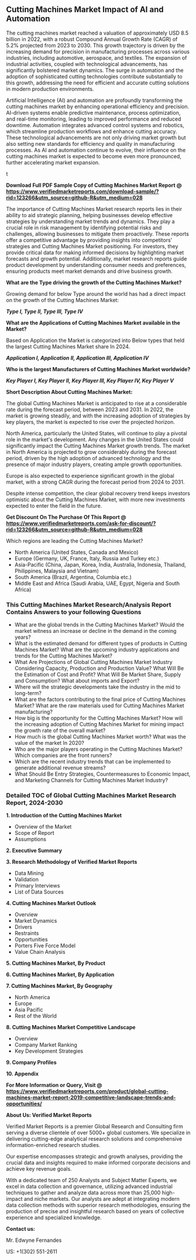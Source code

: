 <h2>Cutting Machines Market Impact of AI and Automation</h2><p>The cutting machines market reached a valuation of approximately USD 8.5 billion in 2022, with a robust Compound Annual Growth Rate (CAGR) of 5.2% projected from 2023 to 2030. This growth trajectory is driven by the increasing demand for precision in manufacturing processes across various industries, including automotive, aerospace, and textiles. The expansion of industrial activities, coupled with technological advancements, has significantly bolstered market dynamics. The surge in automation and the adoption of sophisticated cutting technologies contribute substantially to this growth, addressing the need for efficient and accurate cutting solutions in modern production environments.</p><p>Artificial Intelligence (AI) and automation are profoundly transforming the cutting machines market by enhancing operational efficiency and precision. AI-driven systems enable predictive maintenance, process optimization, and real-time monitoring, leading to improved performance and reduced downtime. Automation integrates advanced control systems and robotics, which streamline production workflows and enhance cutting accuracy. These technological advancements are not only driving market growth but also setting new standards for efficiency and quality in manufacturing processes. As AI and automation continue to evolve, their influence on the cutting machines market is expected to become even more pronounced, further accelerating market expansion.</p>t</p><p id="" class=""><strong>Download Full PDF Sample Copy of Cutting Machines Market Report @ <a href="https://www.verifiedmarketreports.com/download-sample/?rid=123266&utm_source=github-R&utm_medium=028" target="_blank">https://www.verifiedmarketreports.com/download-sample/?rid=123266&utm_source=github-R&utm_medium=028</a></strong></p><p>The importance of&nbsp;Cutting Machines Market research reports lies in their ability to aid strategic planning, helping businesses develop effective strategies by understanding market trends and dynamics. They play a crucial role in risk management by identifying potential risks and challenges, allowing businesses to mitigate them proactively. These reports offer a competitive advantage by providing insights into competitors' strategies and Cutting Machines Market positioning. For investors, they provide critical data for making informed decisions by highlighting market forecasts and growth potential. Additionally, market research reports guide product development by understanding consumer needs and preferences, ensuring products meet market demands and drive business growth.</p><p><strong>What are the&nbsp;Type driving the growth of the Cutting Machines Market?</strong></p><p id="" class="">Growing demand for below Type around the world has had a direct impact on the growth of the Cutting Machines Market:</p><em><strong>Type I, Type II, Type III, Type IV</strong></em></p><strong>What are the&nbsp;Applications&nbsp;of Cutting Machines Market available in the Market?</strong></p><p id="" class="">Based on Application the Market is categorized into Below types that held the largest Cutting Machines Market share In 2024.</p><em><strong>Application I, Application II, Application III, Application IV</strong></em></p><strong>Who is the largest Manufacturers of Cutting Machines Market worldwide?</strong></p><p><em><strong>Key Player I, Key Player II, Key Player III, Key Player IV, Key Player V</strong></em></p><p id="" class=""><strong>Short Description About Cutting Machines Market:</strong></p><p>The global Cutting Machines Market is anticipated to rise at a considerable rate during the forecast period, between 2023 and 2031. In 2022, the market is growing steadily, and with the increasing adoption of strategies by key players, the market is expected to rise over the projected horizon.</p><p>North America, particularly the United States, will continue to play a pivotal role in the market's development. Any changes in the United States could significantly impact the Cutting Machines Market growth trends. The market in North America is projected to grow considerably during the forecast period, driven by the high adoption of advanced technology and the presence of major industry players, creating ample growth opportunities.</p><p>Europe is also expected to experience significant growth in the global market, with a strong CAGR during the forecast period from 2024 to 2031.</p><p>Despite intense competition, the clear global recovery trend keeps investors optimistic about the Cutting Machines Market, with more new investments expected to enter the field in the future.</p><p id="" class=""><strong>Get Discount On The Purchase Of This Report @ <a href="https://www.verifiedmarketreports.com/ask-for-discount/?rid=123266&utm_source=github-R&utm_medium=028" target="_blank">https://www.verifiedmarketreports.com/ask-for-discount/?rid=123266&utm_source=github-R&utm_medium=028</a></strong></p>Which regions are leading the Cutting Machines Market?</p><ul><li>North America (United States, Canada and Mexico)</li><li>Europe (Germany, UK, France, Italy, Russia and Turkey etc.)</li><li>Asia-Pacific (China, Japan, Korea, India, Australia, Indonesia, Thailand, Philippines, Malaysia and Vietnam)</li><li>South America (Brazil, Argentina, Columbia etc.)</li><li>Middle East and Africa (Saudi Arabia, UAE, Egypt, Nigeria and South Africa)</li></ul><h3 id="" class="">This Cutting Machines Market Research/Analysis Report Contains Answers to your following Questions</h3><ul><li>What are the global trends in the Cutting Machines Market? Would the market witness an increase or decline in the demand in the coming years?</li><li>What is the estimated demand for different types of products in Cutting Machines Market? What are the upcoming industry applications and trends for the Cutting Machines Market?</li><li>What Are Projections of Global Cutting Machines Market Industry Considering Capacity, Production and Production Value? What Will Be the Estimation of Cost and Profit? What Will Be Market Share, Supply and Consumption? What about imports and Export?</li><li>Where will the strategic developments take the industry in the mid to long-term?</li><li>What are the factors contributing to the final price of Cutting Machines Market? What are the raw materials used for Cutting Machines Market manufacturing?</li><li>How big is the opportunity for the Cutting Machines Market? How will the increasing adoption of Cutting Machines Market for mining impact the growth rate of the overall market?</li><li>How much is the global Cutting Machines Market worth? What was the value of the market In 2020?</li><li>Who are the major players operating in the Cutting Machines Market? Which companies are the front runners?</li><li>Which are the recent industry trends that can be implemented to generate additional revenue streams?</li><li>What Should Be Entry Strategies, Countermeasures to Economic Impact, and Marketing Channels for Cutting Machines Market Industry?</li></ul><h3 id="" class="">Detailed TOC of Global Cutting Machines Market Research Report, 2024-2030</h3><p id="" class=""><strong>1. Introduction of the Cutting Machines Market</strong></p><ul><li>Overview of the Market</li><li>Scope of Report</li><li>Assumptions</li></ul><p id="" class=""><strong>2. Executive Summary</strong></p><p id="" class=""><strong>3. Research Methodology of Verified Market Reports</strong></p><ul><li>Data Mining</li><li>Validation</li><li>Primary Interviews</li><li>List of Data Sources</li></ul><p id="" class=""><strong>4. Cutting Machines Market Outlook</strong></p><ul><li>Overview</li><li>Market Dynamics</li><li>Drivers</li><li>Restraints</li><li>Opportunities</li><li>Porters Five Force Model</li><li>Value Chain Analysis</li></ul><p id="" class=""><strong>5. Cutting Machines Market, By Product</strong></p><p id="" class=""><strong>6. Cutting Machines Market, By Application</strong></p><p id="" class=""><strong>7. Cutting Machines Market, By Geography</strong></p><ul><li>North America</li><li>Europe</li><li>Asia Pacific</li><li>Rest of the World</li></ul><p id="" class=""><strong>8. Cutting Machines Market Competitive Landscape</strong></p><ul><li>Overview</li><li>Company Market Ranking</li><li>Key Development Strategies</li></ul><p id="" class=""><strong>9. Company Profiles</strong></p><p id="" class=""><strong>10. Appendix</strong></p><p id="" class=""><strong>For More Information or Query, Visit @ <a href="https://www.verifiedmarketreports.com/product/global-cutting-machines-market-report-2019-competitive-landscape-trends-and-opportunities/" target="_blank">https://www.verifiedmarketreports.com/product/global-cutting-machines-market-report-2019-competitive-landscape-trends-and-opportunities/</a></strong></p><p id="" class=""><strong>About Us: Verified Market Reports</strong></p><p id="" class="">Verified Market Reports is a premier Global Research and Consulting firm serving a diverse clientele of over 5000+ global customers. We specialize in delivering cutting-edge analytical research solutions and comprehensive information-enriched research studies.</p><p id="" class="">Our expertise encompasses strategic and growth analyses, providing the crucial data and insights required to make informed corporate decisions and achieve key revenue goals.</p><p id="" class="">With a dedicated team of 250 Analysts and Subject Matter Experts, we excel in data collection and governance, utilizing advanced industrial techniques to gather and analyze data across more than 25,000 high-impact and niche markets. Our analysts are adept at integrating modern data collection methods with superior research methodologies, ensuring the production of precise and insightful research based on years of collective experience and specialized knowledge.</p><p id="" class=""><strong>Contact us:</strong></p><p id="" class="">Mr. Edwyne Fernandes</p><p id="" class="">US: +1(302) 551-2611</p>